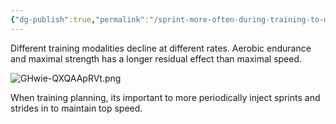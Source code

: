 ```yaml
---
{"dg-publish":true,"permalink":"/sprint-more-often-during-training-to-maintain-maximal-speed/","created":"2024-03-05T20:23:04.191-05:00","updated":"2024-03-05T20:35:21.786-05:00"}
---
```


Different training modalities decline at different rates. Aerobic endurance and maximal strength has a longer residual effect than maximal speed. 

![GHwie-QXQAApRVt.png](/img/user/assets/GHwie-QXQAApRVt.png)

When training planning, its important to more periodically inject sprints and strides in to maintain top speed. 
